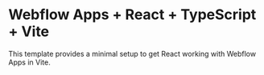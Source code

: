 # Webflow Apps + React + TypeScript + Vite

This template provides a minimal setup to get React working with Webflow Apps in Vite.